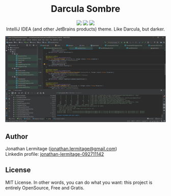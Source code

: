 <h1 align="center">
    Darcula Sombre
</h1>

<p align="center">
    <a href="https://plugins.jetbrains.com/plugin/12264-darcula-sombre"><img src="https://img.shields.io/jetbrains/plugin/v/12264-darcula-sombre.svg"/></a>
    <a href="https://plugins.jetbrains.com/plugin/12264-darcula-sombre"><img src="https://img.shields.io/jetbrains/plugin/d/12264-darcula-sombre.svg"/></a>
    <a href="https://github.com/jonathanlermitage/intellij-darcula-sombre-theme/blob/master/LICENSE.txt"><img src="https://img.shields.io/github/license/jonathanlermitage/intellij-darcula-sombre-theme.svg"/></a>
    <br/>
    IntelliJ IDEA (and other JetBrains products) theme. Like Darcula, but darker.
</p>

![Screenshot](screenshot.png)

## Author

Jonathan Lermitage (<jonathan.lermitage@gmail.com>)  
Linkedin profile: [jonathan-lermitage-092711142](https://www.linkedin.com/in/jonathan-lermitage-092711142/)

## License

MIT License. In other words, you can do what you want: this project is entirely OpenSource, Free and Gratis.
